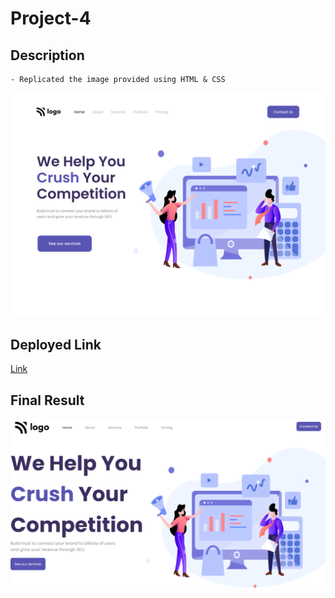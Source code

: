 # Project-4

## Description

    - Replicated the image provided using HTML & CSS

![img](/4.png)

## Deployed Link

[Link](https://shwetank-project-4.netlify.app/)

## Final Result

![img](/result.png)